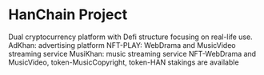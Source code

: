 # HanChain Project
Dual cryptocurrency platform with Defi structure focusing on real-life use.
AdKhan: advertising platform
NFT-PLAY: WebDrama and MusicVideo streaming service
MusiKhan: music streaming service
NFT-WebDrama and MusicVideo, token-MusicCopyright, token-HAN stakings are available
